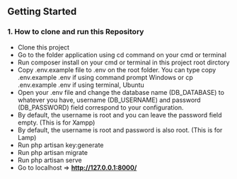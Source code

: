 ## Getting Started

### 1. How to clone and run this Repository

- Clone this project
- Go to the folder application using cd command on your cmd or terminal
- Run composer install on your cmd or terminal in this project root dirctory
- Copy .env.example file to .env on the root folder. You can type copy .env.example .env if using command prompt Windows or cp .env.example .env if using terminal, Ubuntu
- Open your .env file and change the database name (DB_DATABASE) to whatever you have, username (DB_USERNAME) and password (DB_PASSWORD) field correspond to your configuration.
- By default, the username is root and you can leave the password field empty. (This is for Xampp)
- By default, the username is root and password is also root. (This is for Lamp)
- Run php artisan key:generate
- Run php artisan migrate
- Run php artisan serve
- Go to localhost => **http://127.0.0.1:8000/**
